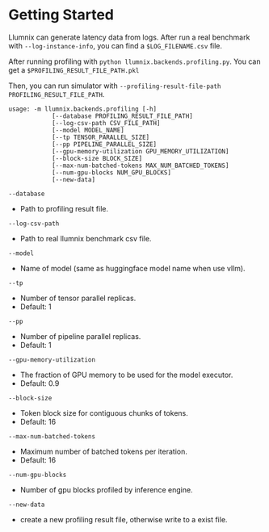 # Getting Started
Llumnix can generate latency data from logs. After run a real benchmark with `--log-instance-info`, you can find a `$LOG_FILENAME.csv` file.

After running profiling with `python llumnix.backends.profiling.py`. You can get a `$PROFILING_RESULT_FILE_PATH.pkl`

Then, you can run simulator with `--profiling-result-file-path PROFILING_RESULT_FILE_PATH`.


```
usage: -m llumnix.backends.profiling [-h]
            [--database PROFILING_RESULT_FILE_PATH]
            [--log-csv-path CSV_FILE_PATH]
            [--model MODEL_NAME]
            [--tp TENSOR_PARALLEL_SIZE]
            [--pp PIPELINE_PARALLEL_SIZE]
            [--gpu-memory-utilization GPU_MEMORY_UTILIZATION]
            [--block-size BLOCK_SIZE]
            [--max-num-batched-tokens MAX_NUM_BATCHED_TOKENS]
            [--num-gpu-blocks NUM_GPU_BLOCKS]
            [--new-data]
```

`--database`
- Path to profiling result file.

`--log-csv-path`
- Path to real llumnix benchmark csv file.

`--model`
- Name of model (same as huggingface model name when use vllm).

`--tp`
- Number of tensor parallel replicas.
- Default: 1

`--pp`
- Number of pipeline parallel replicas.
- Default: 1

`--gpu-memory-utilization`
- The fraction of GPU memory to be used for the model executor.
- Default: 0.9

`--block-size`
- Token block size for contiguous chunks of tokens.
- Default: 16

`--max-num-batched-tokens`
- Maximum number of batched tokens per iteration.
- Default: 16

`--num-gpu-blocks`
- Number of gpu blocks profiled by inference engine.

`--new-data`
- create a new profiling result file, otherwise write to a exist file.

